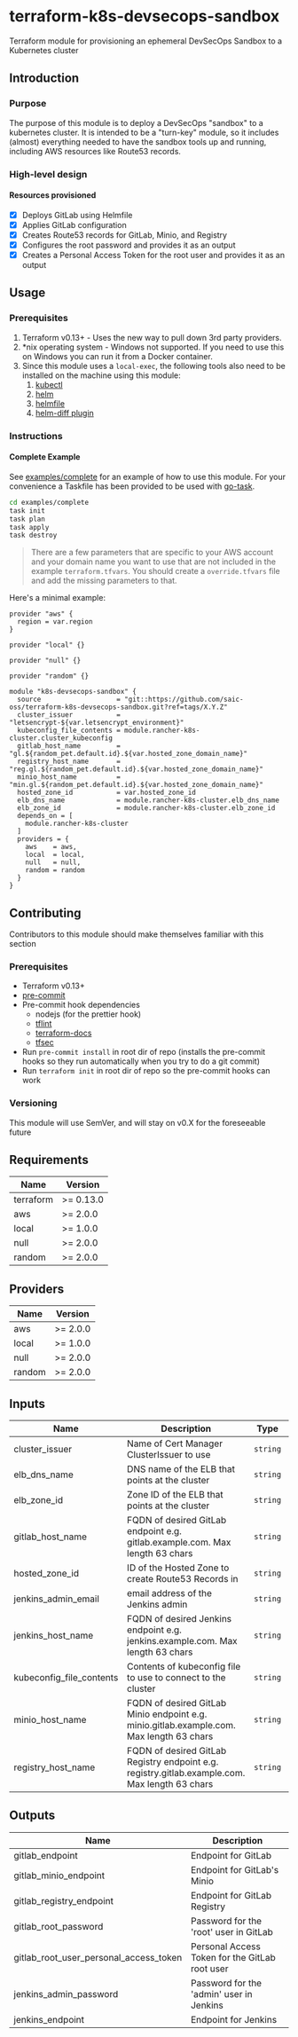 # terraform-k8s-devsecops-sandbox

Terraform module for provisioning an ephemeral DevSecOps Sandbox to a Kubernetes cluster

## Introduction

### Purpose

The purpose of this module is to deploy a DevSecOps "sandbox" to a kubernetes cluster. It is intended to be a "turn-key" module, so it includes (almost) everything needed to have the sandbox tools up and running, including AWS resources like Route53 records.

### High-level design

#### Resources provisioned

- [x] Deploys GitLab using Helmfile
- [x] Applies GitLab configuration
- [x] Creates Route53 records for GitLab, Minio, and Registry
- [x] Configures the root password and provides it as an output
- [x] Creates a Personal Access Token for the root user and provides it as an output

## Usage

### Prerequisites

1. Terraform v0.13+ - Uses the new way to pull down 3rd party providers.
1. \*nix operating system - Windows not supported. If you need to use this on Windows you can run it from a Docker container.
1. Since this module uses a `local-exec`, the following tools also need to be installed on the machine using this module:
   1. [kubectl][kubectl]
   1. [helm][helm]
   1. [helmfile][helmfile]
   1. [helm-diff plugin][helm-diff]

### Instructions

#### Complete Example

See [examples/complete](examples/complete) for an example of how to use this module. For your convenience a Taskfile has been provided to be used with [go-task][go-task].

```sh
cd examples/complete
task init
task plan
task apply
task destroy
```

> There are a few parameters that are specific to your AWS account and your domain name you want to use that are not included in the example `terraform.tfvars`. You should create a `override.tfvars` file and add the missing parameters to that.

Here's a minimal example:

```hcl
provider "aws" {
  region = var.region
}

provider "local" {}

provider "null" {}

provider "random" {}

module "k8s-devsecops-sandbox" {
  source                   = "git::https://github.com/saic-oss/terraform-k8s-devsecops-sandbox.git?ref=tags/X.Y.Z"
  cluster_issuer           = "letsencrypt-${var.letsencrypt_environment}"
  kubeconfig_file_contents = module.rancher-k8s-cluster.cluster_kubeconfig
  gitlab_host_name         = "gl.${random_pet.default.id}.${var.hosted_zone_domain_name}"
  registry_host_name       = "reg.gl.${random_pet.default.id}.${var.hosted_zone_domain_name}"
  minio_host_name          = "min.gl.${random_pet.default.id}.${var.hosted_zone_domain_name}"
  hosted_zone_id           = var.hosted_zone_id
  elb_dns_name             = module.rancher-k8s-cluster.elb_dns_name
  elb_zone_id              = module.rancher-k8s-cluster.elb_zone_id
  depends_on = [
    module.rancher-k8s-cluster
  ]
  providers = {
    aws    = aws,
    local  = local,
    null   = null,
    random = random
  }
}
```

## Contributing

Contributors to this module should make themselves familiar with this section

### Prerequisites

- Terraform v0.13+
- [pre-commit][pre-commit]
- Pre-commit hook dependencies
  - nodejs (for the prettier hook)
  - [tflint][tflint]
  - [terraform-docs][terraform-docs]
  - [tfsec][tfsec]
- Run `pre-commit install` in root dir of repo (installs the pre-commit hooks so they run automatically when you try to do a git commit)
- Run `terraform init` in root dir of repo so the pre-commit hooks can work

### Versioning

This module will use SemVer, and will stay on v0.X for the foreseeable future

<!-- prettier-ignore-start -->
<!-- BEGINNING OF PRE-COMMIT-TERRAFORM DOCS HOOK -->
## Requirements

| Name | Version |
|------|---------|
| terraform | >= 0.13.0 |
| aws | >= 2.0.0 |
| local | >= 1.0.0 |
| null | >= 2.0.0 |
| random | >= 2.0.0 |

## Providers

| Name | Version |
|------|---------|
| aws | >= 2.0.0 |
| local | >= 1.0.0 |
| null | >= 2.0.0 |
| random | >= 2.0.0 |

## Inputs

| Name | Description | Type | Default | Required |
|------|-------------|------|---------|:--------:|
| cluster\_issuer | Name of Cert Manager ClusterIssuer to use | `string` | n/a | yes |
| elb\_dns\_name | DNS name of the ELB that points at the cluster | `string` | n/a | yes |
| elb\_zone\_id | Zone ID of the ELB that points at the cluster | `string` | n/a | yes |
| gitlab\_host\_name | FQDN of desired GitLab endpoint e.g. gitlab.example.com. Max length 63 chars | `string` | n/a | yes |
| hosted\_zone\_id | ID of the Hosted Zone to create Route53 Records in | `string` | n/a | yes |
| jenkins\_admin\_email | email address of the Jenkins admin | `string` | n/a | yes |
| jenkins\_host\_name | FQDN of desired Jenkins endpoint e.g. jenkins.example.com. Max length 63 chars | `string` | n/a | yes |
| kubeconfig\_file\_contents | Contents of kubeconfig file to use to connect to the cluster | `string` | n/a | yes |
| minio\_host\_name | FQDN of desired GitLab Minio endpoint e.g. minio.gitlab.example.com. Max length 63 chars | `string` | n/a | yes |
| registry\_host\_name | FQDN of desired GitLab Registry endpoint e.g. registry.gitlab.example.com. Max length 63 chars | `string` | n/a | yes |

## Outputs

| Name | Description |
|------|-------------|
| gitlab\_endpoint | Endpoint for GitLab |
| gitlab\_minio\_endpoint | Endpoint for GitLab's Minio |
| gitlab\_registry\_endpoint | Endpoint for GitLab Registry |
| gitlab\_root\_password | Password for the 'root' user in GitLab |
| gitlab\_root\_user\_personal\_access\_token | Personal Access Token for the GitLab root user |
| jenkins\_admin\_password | Password for the 'admin' user in Jenkins |
| jenkins\_endpoint | Endpoint for Jenkins |

<!-- END OF PRE-COMMIT-TERRAFORM DOCS HOOK -->
<!-- prettier-ignore-end -->

[helm-operator]: https://github.com/fluxcd/helm-operator
[pre-commit]: https://pre-commit.com/
[tflint]: https://github.com/terraform-linters/tflint
[terraform-docs]: https://github.com/terraform-docs/terraform-docs
[tfsec]: https://github.com/liamg/tfsec
[kubectl]: https://kubernetes.io/docs/tasks/tools/install-kubectl/
[helm]: https://helm.sh/docs/intro/install/
[helmfile]: https://github.com/roboll/helmfile
[helm-diff]: https://github.com/databus23/helm-diff
[go-task]: https://taskfile.dev/#/
